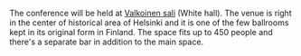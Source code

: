 The conference will be held at [Valkoinen sali](https://www.valkoinensali.com/) (White hall). The venue is right in the center of historical area of Helsinki and it is one of the few ballrooms kept in its original form in Finland. The space fits up to 450 people and there's a separate bar in addition to the main space.

